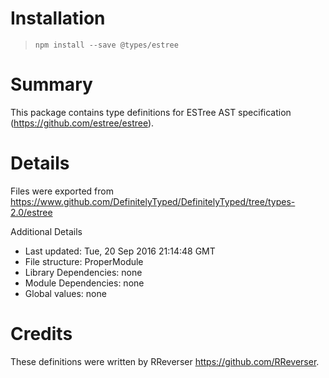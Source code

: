 # Installation
> `npm install --save @types/estree`

# Summary
This package contains type definitions for ESTree AST specification (https://github.com/estree/estree).

# Details
Files were exported from https://www.github.com/DefinitelyTyped/DefinitelyTyped/tree/types-2.0/estree

Additional Details
 * Last updated: Tue, 20 Sep 2016 21:14:48 GMT
 * File structure: ProperModule
 * Library Dependencies: none
 * Module Dependencies: none
 * Global values: none

# Credits
These definitions were written by RReverser <https://github.com/RReverser>.
